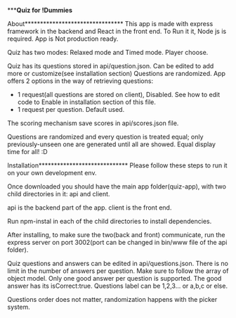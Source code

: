 ***************************Quiz for !Dummies************************

About********************************
This app is made with express framework in the backend and React in the front end.
To Run it it, Node js is required. App is Not production ready.

Quiz has two modes: Relaxed mode and Timed mode. Player choose.

Quiz has its questions stored in api/question.json. Can be edited to add more or customize(see installation section)
Questions are randomized.
App offers 2 options in the way of retrieving questions:
- 1 request(all questions are stored on client), Disabled. See how to edit code to Enable in installation section of this file.
- 1 request per question. Default used.

The scoring mechanism save scores in api/scores.json file.

Questions are randomized and every question is treated equal; only previously-unseen one are generated until all are showed.
Equal display time for all! :D


Installation*****************************
Please follow these steps to run it on your own development env.

Once downloaded you should have the main app folder(quiz-app), with two child directories
in it: api and client.

api is the backend part of the app.
client is the front end.

Run npm-instal in each of the child directories to install dependencies.

After installing, to make sure the two(back and front) communicate, run the express server
on port 3002(port can be changed in bin/www file of the api folder).

Quiz questions and answers can be edited in api/questions.json. There is no limit in the number of
answers per question. Make sure to follow the array of object model. Only one good answer per question is
supported. The good answer has its isCorrect:true.
Questions label can be 1,2,3... or a,b,c or else.

Questions order does not matter, randomization happens with the picker system.
